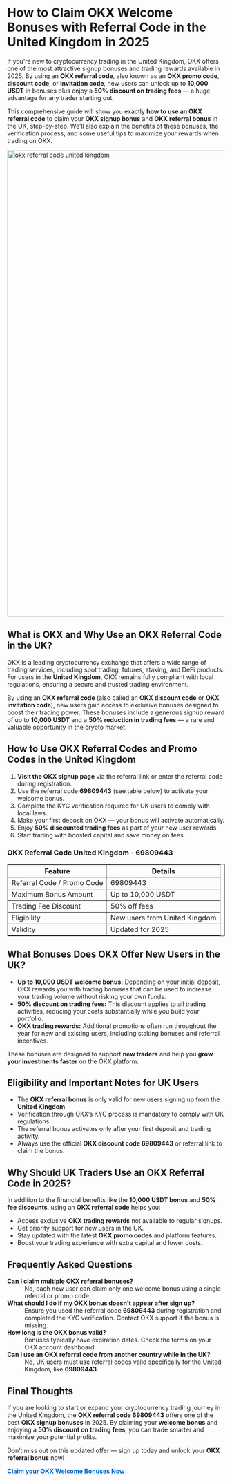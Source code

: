 <h1>How to Claim OKX Welcome Bonuses with Referral Code in the United Kingdom in 2025</h1>
<p>
If you're new to cryptocurrency trading in the United Kingdom, OKX offers one of the most attractive signup bonuses and trading rewards available in 2025.
By using an <strong>OKX referral code</strong>, also known as an <strong>OKX promo code</strong>, <strong>discount code</strong>, or <strong>invitation code</strong>, new users can unlock up to <strong>10,000 USDT</strong> in bonuses plus enjoy a <strong>50% discount on trading fees</strong> &mdash; a huge advantage for any trader starting out.
</p>
<p>
This comprehensive guide will show you exactly <strong>how to use an OKX referral code</strong> to claim your <strong>OKX signup bonus</strong> and <strong>OKX referral bonus</strong> in the UK, step-by-step. We’ll also explain the benefits of these bonuses, the verification process, and some useful tips to maximize your rewards when trading on OKX.
</p>

<img src="https://images.mirror-media.xyz/publication-images/aTqa9Kl46CYo9VPCvwDux.png" alt="okx referral code united kingdom" width="1080">

<h2>What is OKX and Why Use an OKX Referral Code in the UK?</h2>
<p>
OKX is a leading cryptocurrency exchange that offers a wide range of trading services, including spot trading, futures, staking, and DeFi products. For users in the <strong>United Kingdom</strong>, OKX remains fully compliant with local regulations, ensuring a secure and trusted trading environment.
</p>
<p>
By using an <strong>OKX referral code</strong> (also called an <strong>OKX discount code</strong> or <strong>OKX invitation code</strong>), new users gain access to exclusive bonuses designed to boost their trading power. These bonuses include a generous signup reward of up to <strong>10,000 USDT</strong> and a <strong>50% reduction in trading fees</strong> &mdash; a rare and valuable opportunity in the crypto market.
</p>
<h2>How to Use OKX Referral Codes and Promo Codes in the United Kingdom</h2>
<ol>
<li><strong>Visit the OKX signup page</strong> via the referral link or enter the referral code during registration.</li>
<li>Use the referral code <strong>69809443</strong> (see table below) to activate your welcome bonus.</li>
<li>Complete the KYC verification required for UK users to comply with local laws.</li>
<li>Make your first deposit on OKX &mdash; your bonus will activate automatically.</li>
<li>Enjoy <strong>50% discounted trading fees</strong> as part of your new user rewards.</li>
<li>Start trading with boosted capital and save money on fees.</li>
</ol>
<h3>OKX Referral Code United Kingdom - 69809443</h3>
<table border="1" cellpadding="8" cellspacing="0" style="border-collapse: collapse; width: 100%; max-width: 600px;">
<thead>
<tr>
<th>Feature</th>
<th>Details</th>
</tr>
</thead>
<tbody>
<tr>
<td>Referral Code / Promo Code</td>
<td>69809443</td>
</tr>
<tr>
<td>Maximum Bonus Amount</td>
<td>Up to 10,000 USDT</td>
</tr>
<tr>
<td>Trading Fee Discount</td>
<td>50% off fees</td>
</tr>
<tr>
<td>Eligibility</td>
<td>New users from United Kingdom</td>
</tr>
<tr>
<td>Validity</td>
<td>Updated for 2025</td>
</tr>
</tbody>
</table>
<h2>What Bonuses Does OKX Offer New Users in the UK?</h2>
<ul>
<li><strong>Up to 10,000 USDT welcome bonus:</strong> Depending on your initial deposit, OKX rewards you with trading bonuses that can be used to increase your trading volume without risking your own funds.</li>
<li><strong>50% discount on trading fees:</strong> This discount applies to all trading activities, reducing your costs substantially while you build your portfolio.</li>
<li><strong>OKX trading rewards:</strong> Additional promotions often run throughout the year for new and existing users, including staking bonuses and referral incentives.</li>
</ul>
<p>
These bonuses are designed to support <strong>new traders</strong> and help you <strong>grow your investments faster</strong> on the OKX platform.
</p>
<h2>Eligibility and Important Notes for UK Users</h2>
<ul>
<li>The <strong>OKX referral bonus</strong> is only valid for new users signing up from the <strong>United Kingdom</strong>.</li>
<li>Verification through OKX’s KYC process is mandatory to comply with UK regulations.</li>
<li>The referral bonus activates only after your first deposit and trading activity.</li>
<li>Always use the official <strong>OKX discount code 69809443</strong> or referral link to claim the bonus.</li>
</ul>
<h2>Why Should UK Traders Use an OKX Referral Code in 2025?</h2>
<p>
In addition to the financial benefits like the <strong>10,000 USDT bonus</strong> and <strong>50% fee discounts</strong>, using an <strong>OKX referral code</strong> helps you:
</p>
<ul>
<li>Access exclusive <strong>OKX trading rewards</strong> not available to regular signups.</li>
<li>Get priority support for new users in the UK.</li>
<li>Stay updated with the latest <strong>OKX promo codes</strong> and platform features.</li>
<li>Boost your trading experience with extra capital and lower costs.</li>
</ul>
<h2>Frequently Asked Questions</h2>
<dl>
<dt><strong>Can I claim multiple OKX referral bonuses?</strong></dt>
<dd>No, each new user can claim only one welcome bonus using a single referral or promo code.</dd>
<dt><strong>What should I do if my OKX bonus doesn’t appear after sign up?</strong></dt>
<dd>Ensure you used the referral code <strong>69809443</strong> during registration and completed the KYC verification. Contact OKX support if the bonus is missing.</dd>
<dt><strong>How long is the OKX bonus valid?</strong></dt>
<dd>Bonuses typically have expiration dates. Check the terms on your OKX account dashboard.</dd>
<dt><strong>Can I use an OKX referral code from another country while in the UK?</strong></dt>
<dd>No, UK users must use referral codes valid specifically for the United Kingdom, like <strong>69809443</strong>.</dd>
</dl>
<h2>Final Thoughts</h2>
<p>
If you are looking to start or expand your cryptocurrency trading journey in the United Kingdom, the <strong>OKX referral code 69809443</strong> offers one of the best <strong>OKX signup bonuses</strong> in 2025. By claiming your <strong>welcome bonus</strong> and enjoying a <strong>50% discount on trading fees</strong>, you can trade smarter and maximize your potential profits.
</p>
<p>
Don’t miss out on this updated offer &mdash; sign up today and unlock your <strong>OKX referral bonus</strong> now!
</p>
<p>
<a href="https://byvn.net/reZl" target="_blank" rel="noopener noreferrer" style="font-weight:bold; color:#0066cc;">
Claim your OKX Welcome Bonuses Now
</a>
</p>
</body>
</html>
